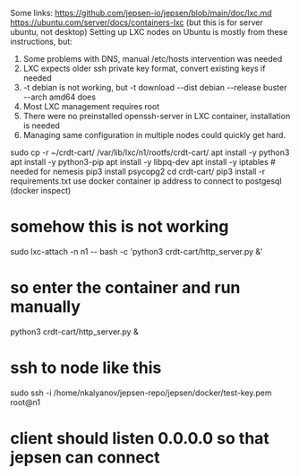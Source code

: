 Some links:
https://github.com/jepsen-io/jepsen/blob/main/doc/lxc.md
https://ubuntu.com/server/docs/containers-lxc
(but this is for server ubuntu, not desktop)
Setting up LXC nodes on Ubuntu is mostly from these instructions, but:
1. Some problems with DNS, manual /etc/hosts intervention was needed
2. LXC expects older ssh private key format, convert existing keys if needed
3. -t debian is not working, but -t download --dist debian --release buster --arch amd64 does
4. Most LXC management requires root
5. There were no preinstalled openssh-server in LXC container, installation is needed
6. Managing same configuration in multiple nodes could quickly get hard.


sudo cp -r ~/crdt-cart/ /var/lib/lxc/n1/rootfs/crdt-cart/
apt install -y python3
apt install -y python3-pip
apt install -y libpq-dev
apt install -y iptables  # needed for nemesis
pip3 install psycopg2
cd crdt-cart/
pip3 install -r requirements.txt
use docker container ip address to connect to postgesql (docker inspect)
# somehow this is not working
sudo lxc-attach -n n1 -- bash -c 'python3 crdt-cart/http_server.py &'
# so enter the container and run manually
python3 crdt-cart/http_server.py &


# ssh to node like this
sudo ssh -i /home/nkalyanov/jepsen-repo/jepsen/docker/test-key.pem root@n1
# client should listen 0.0.0.0 so that jepsen can connect
